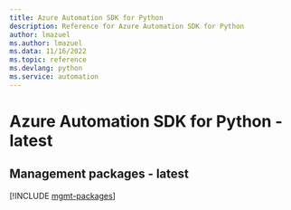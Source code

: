 ```yaml
---
title: Azure Automation SDK for Python
description: Reference for Azure Automation SDK for Python
author: lmazuel
ms.author: lmazuel
ms.data: 11/16/2022
ms.topic: reference
ms.devlang: python
ms.service: automation
---
```

# Azure Automation SDK for Python - latest

## Management packages - latest
[!INCLUDE [mgmt-packages](automation-mgmt-index.md)]